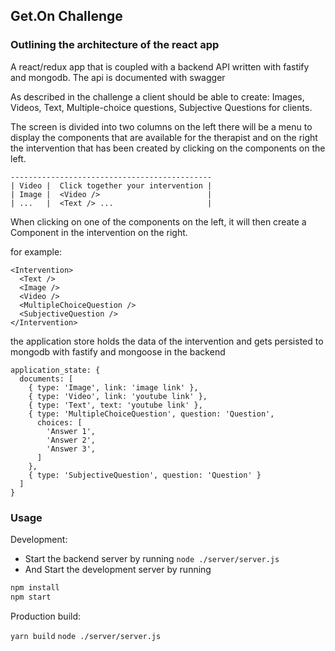 ## Get.On Challenge

### Outlining the architecture of the react app

A react/redux app that is coupled
with a backend API written with fastify and mongodb.
The api is documented with swagger

As described in the challenge a client should be able to create:
Images, Videos, Text, Multiple-choice questions, Subjective Questions
for clients.

The screen is divided into two columns on the left there will be a
menu to display the components that are available for the therapist and
on the right the intervention that has been created by clicking on the
components on the left.

```
---------------------------------------------
| Video |  Click together your intervention |
| Image |  <Video />                        |
| ...   |  <Text /> ...                     |
```

When clicking on one of the components on the left, it will then create
a Component in the intervention on the right.

for example:
```
<Intervention>
  <Text />
  <Image />
  <Video />
  <MultipleChoiceQuestion />
  <SubjectiveQuestion />
</Intervention>
```

the application store holds the data of the intervention
and gets persisted to mongodb with fastify and mongoose in the backend

```
application_state: {
  documents: [
    { type: 'Image', link: 'image link' },
    { type: 'Video', link: 'youtube link' },
    { type: 'Text', text: 'youtube link' },
    { type: 'MultipleChoiceQuestion', question: 'Question',
      choices: [
        'Answer 1',
        'Answer 2',
        'Answer 3',
      ]
    },
    { type: 'SubjectiveQuestion', question: 'Question' }
  ]
}
```

### Usage

Development:

* Start the backend server by running
`node ./server/server.js`
* And Start the development server by running
```javascript
npm install
npm start
```

Production build:

`yarn build`
`node ./server/server.js`


